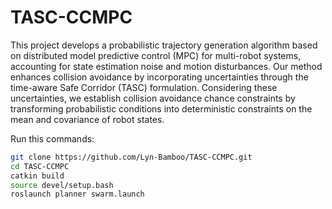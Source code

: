 # TASC-CCMPC

This project develops a probabilistic trajectory generation algorithm based on distributed model predictive control (MPC) for multi-robot systems, accounting for state estimation noise and motion disturbances. 
Our method enhances collision avoidance by incorporating uncertainties through the time-aware Safe Corridor (TASC) formulation. 
Considering these uncertainties, we establish collision avoidance chance constraints by transforming probabilistic conditions into deterministic constraints on the mean and covariance of robot states.

Run this commands:

```bash
git clone https://github.com/Lyn-Bamboo/TASC-CCMPC.git
cd TASC-CCMPC
catkin build
source devel/setup.bash
roslaunch planner swarm.launch   
```

